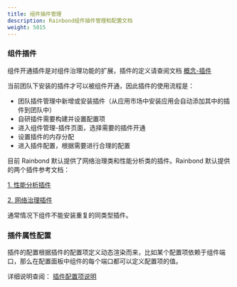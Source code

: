 ```yaml
---
title: 组件插件管理
description: Rainbond组件插件管理和配置文档
weight: 5015
---
```


### 组件插件

组件开通插件是对组件治理功能的扩展，插件的定义请查阅文档 [概念-插件](../user-manual/concept/plugin/)

当前团队下安装的插件才可以被组件开通，因此插件的使用流程是：

- 团队插件管理中新增或安装插件（从应用市场中安装应用会自动添加其中的插件到团队中）
- 自研插件需要构建并设置配置项
- 进入组件管理-插件页面，选择需要的插件开通
- 设置插件的内存分配
- 进入插件配置，根据需要进行合理的配置

目前 Rainbond 默认提供了网络治理类和性能分析类的插件。Rainbond 默认提供的两个插件参考文档：

[1. 性能分析插件](../user-manual/plugin-manage/tcm-plugin/)

[2. 网络治理插件](../user-manual/plugin-manage/mesh-plugin/)

通常情况下组件不能安装重复的同类型插件。

### 插件属性配置

插件的配置根据插件的配置项定义动态渲染而来，比如某个配置项依赖于组件端口，那么在配置面板中组件的每个端口都可以定义配置项的值。

详细说明查阅： [插件配置项说明](../user-manual/concept/plugin/#插件配置项)
